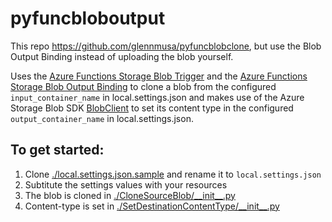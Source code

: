 # pyfuncbloboutput
This repo https://github.com/glennmusa/pyfuncblobclone, but use the Blob Output Binding instead of uploading the blob yourself.

Uses the [Azure Functions Storage Blob Trigger](https://docs.microsoft.com/en-us/azure/azure-functions/functions-bindings-storage-blob-trigger?tabs=python#example) and the [Azure Functions Storage Blob Output Binding](https://docs.microsoft.com/en-us/azure/azure-functions/functions-bindings-storage-blob-output?tabs=python) to clone a blob from the configured `input_container_name` in local.settings.json and makes use of the Azure Storage Blob SDK [BlobClient](https://docs.microsoft.com/en-us/python/api/azure-storage-blob/azure.storage.blob.blobclient?view=azure-python) to set its content type in the configured `output_container_name` in local.settings.json.

## To get started:
1. Clone [./local.settings.json.sample](./local.settings.json.sample) and rename it to `local.settings.json`
1. Subtitute the settings values with your resources
1. The blob is cloned in [./CloneSourceBlob/\_\_init\_\_.py](CloneBlobSource/__init__.py)
1. Content-type is set in [./SetDestinationContentType/\_\_init\_\_.py](SetDestinationContentType/__init__.py)
